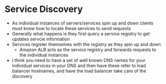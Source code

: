 # Service Discovery

- As individual instances of servers/services spin up and down clients must know how to locate these services to send requests
- Generally what happens is they first query a service registry to get updates servcie information
- Services register themselves with the registry as they spin up and down
    - Amazon ALB acts as the service registry and forwards requests to the individual instances
- I think you need to have a set of well known DNS names for your individual services in your DNS and then have these
refer to load balancer hostnames, and have the load balancer take care of the discovery


